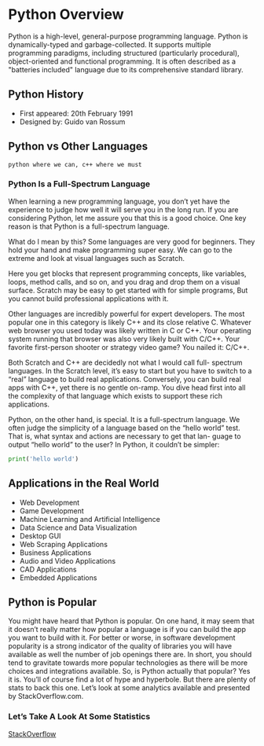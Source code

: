 # Python Overview

Python is a high-level, general-purpose programming language. Python is dynamically-typed and garbage-collected. It supports multiple programming paradigms, including structured (particularly procedural), object-oriented and functional programming. It is often described as a "batteries included" language due to its comprehensive standard library.

## Python History

- First appeared: 20th February 1991
- Designed by: Guido van Rossum

## Python vs Other Languages
```
python where we can, c++ where we must
```
### Python Is a Full-Spectrum Language
When learning a new programming language, you don’t yet have the experience to judge how well it will serve you in the long run. If you are considering Python, let me assure you that this is a good choice. One key reason is that Python is a full-spectrum language.

What do I mean by this? Some languages are very good for beginners. They hold your hand and make programming super easy. We can go to the extreme and look at visual languages such as Scratch.

Here you get blocks that represent programming concepts, like variables, loops, method calls, and so on, and you drag and drop them on a visual surface. Scratch may be easy to get started with for simple programs, But you cannot build professional applications with it.

Other languages are incredibly powerful for expert developers. The most popular one in this category is likely C++ and its close relative C. Whatever web browser you used today was likely written in C or C++. Your operating system running that browser was also very likely built with C/C++. Your favorite first-person shooter or strategy video game? You nailed it: C/C++.

Both Scratch and C++ are decidedly not what I would call full- spectrum languages. In the Scratch level, it’s easy to start but you have to switch to a “real” language to build real applications. Conversely, you can build real apps with C++, yet there is no gentle on-ramp. You dive head first into all the complexity of that language which exists to support these rich applications.

Python, on the other hand, is special. It is a full-spectrum language. We often judge the simplicity of a language based on the “hello world” test. That is, what syntax and actions are necessary to get that lan- guage to output “hello world” to the user? In Python, it couldn’t be simpler:
```python 
print('hello world')
```




## Applications in the  Real World

- Web Development
- Game Development
- Machine Learning and Artificial Intelligence 
- Data Science and Data Visualization
- Desktop GUI
- Web Scraping Applications
- Business Applications
- Audio and Video Applications
- CAD Applications
- Embedded Applications


## Python is Popular
You might have heard that Python is popular. On one hand, it may seem that it doesn’t really matter how popular a language is if you can build the app you want to build with it.
For better or worse, in software development popularity is a strong indicator of the quality of libraries you will have available as well the number of job openings there are. In short, you should tend to gravitate towards more popular technologies as there will be more choices and integrations available.
So, is Python actually that popular? Yes it is. You’ll of course find a lot of hype and hyperbole. But there are plenty of stats to back this one. Let’s look at some analytics available and presented by StackOverflow.com.

### Let’s Take A Look At Some Statistics
[StackOverflow](https://insights.stackoverflow.com/survey/2021#section-most-popular-technologies-programming-scripting-and-markup-languages)








